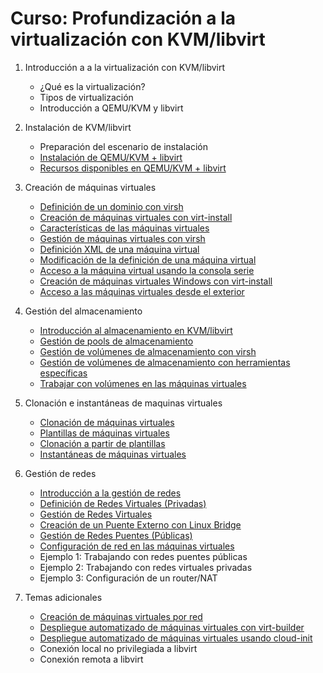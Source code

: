 # Curso: Profundización a la virtualización con KVM/libvirt

1. Introducción a a la virtualización con KVM/libvirt
    * ¿Qué es la virtualización?
	* Tipos de virtualización
	* Introducción a QEMU/KVM y libvirt

2. Instalación de KVM/libvirt
    * Preparación del escenario de instalación
    * [Instalación de QEMU/KVM + libvirt](contenidos/unidad02/clase2.md)
    * [Recursos disponibles en QEMU/KVM + libvirt](contenidos/unidad02/clase3.md)

3. Creación de máquinas virtuales
    * [Definición de un dominio con virsh](contenidos/unidad03/clase1.md)
    * [Creación de máquinas virtuales con virt-install](contenidos/unidad03/clase2.md)
    * [Características de las máquinas virtuales](contenidos/unidad03/clase3.md)
    * [Gestión de máquinas virtuales con virsh](contenidos/unidad03/clase4.md)
    * [Definición XML de una máquina virtual](contenidos/unidad03/clase5.md)
    * [Modificación de la definición de una máquina virtual](contenidos/unidad03/clase6.md)
    * [Acceso a la máquina virtual usando la consola serie](contenidos/unidad03/clase7.md)
    * [Creación de máquinas virtuales Windows con virt-install](contenidos/unidad03/clase8.md)
    * [Acceso a las máquinas virtuales desde el exterior](contenidos/unidad03/clase9.md)
    

4. Gestión del almacenamiento
    * [Introducción al almacenamiento en KVM/libvirt](contenidos/unidad04/clase1.md)
    * [Gestión de pools de almacenamiento](contenidos/unidad04/clase2.md)
    * [Gestión de volúmenes de almacenamiento con virsh](contenidos/unidad04/clase3.md)
    * [Gestión de volúmenes de almacenamiento con herramientas específicas](contenidos/unidad04/clase4.md)
    * [Trabajar con volúmenes en las máquinas virtuales](contenidos/unidad04/clase5.md)

5. Clonación e instantáneas de maquinas virtuales
    * [Clonación de máquinas virtuales](contenidos/unidad05/clase1.md)
    * [Plantillas de máquinas virtuales](contenidos/unidad05/clase2.md)
    * [Clonación a partir de plantillas](contenidos/unidad05/clase3.md)
    * [Instantáneas de máquinas virtuales](contenidos/unidad05/clase4.md)

6. Gestión de redes
    * [Introducción a la gestión de redes](contenidos/unidad06/clase1.md)
    * [Definición de Redes Virtuales (Privadas)](contenidos/unidad06/clase2.md)
    * [Gestión de Redes Virtuales](contenidos/unidad06/clase3.md)
    * [Creación de un Puente Externo con Linux Bridge](contenidos/unidad06/clase4.md)
    * [Gestión de Redes Puentes (Públicas)](contenidos/unidad06/clase5.md)
    * [Configuración de red en las máquinas virtuales](contenidos/unidad06/clase6.md)
    * Ejemplo 1: Trabajando con redes puentes públicas
    * Ejemplo 2: Trabajando con redes virtuales privadas
    * Ejemplo 3: Configuración de un router/NAT

7. Temas adicionales
    * [Creación de máquinas virtuales por red](contenidos/unidad07/clase1.md)
    * [Despliegue automatizado de máquinas virtuales con virt-builder](contenidos/unidad07/clase2.md)
    * [Despliegue automatizado de máquinas virtuales usando cloud-init](contenidos/unidad07/clase3.md)
    * Conexión local no privilegiada a libvirt
    * Conexión remota a libvirt
    